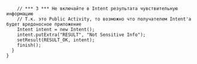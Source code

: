         // *** 3 *** Не включайте в Intent результата чувствительную информацию
        // Т.к. это Public Activity, то возможно что получателем Intent'a будет вредоносное приложение
        Intent intent = new Intent();
        intent.putExtra("RESULT", "Not Sensitive Info");
        setResult(RESULT_OK, intent);
        finish();
      }
    }
